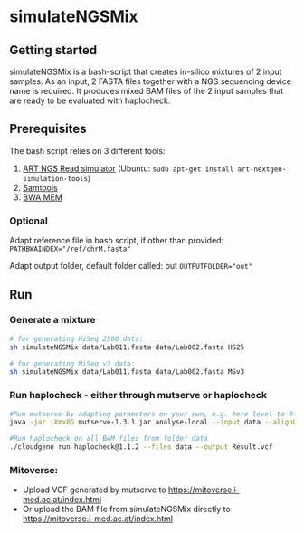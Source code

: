 # simulateNGSMix

## Getting started
simulateNGSMix is a bash-script that creates in-silico mixtures of 2 input samples. As an input, 2 FASTA files together with a NGS sequencing device name is required. It produces mixed BAM files of the 2 input samples that are ready to be evaluated with haplocheck. 

## Prerequisites 

The bash script relies on 3 different tools:

1. [ART NGS Read simulator](https://www.niehs.nih.gov/research/resources/software/biostatistics/art/index.cfm)
     (Ubuntu: ```sudo apt-get install art-nextgen-simulation-tools```)
2. [Samtools](http://samtools.github.io)
3. [BWA MEM](https://github.com/lh3/bwa)

### Optional 
Adapt reference file in bash script, if other than provided:    ```PATHBWAINDEX="/ref/chrM.fasta"```
    
Adapt output folder, default folder called: out    ```OUTPUTFOLDER="out"```    
    

## Run 
### Generate a mixture 
```sh
# for generating HiSeq 2500 data:
sh simulateNGSMix data/Lab011.fasta data/Lab002.fasta HS25

# for generating MiSeq v3 data:
sh simulateNGSMix data/Lab011.fasta data/Lab002.fasta MSv3
```
### Run haplocheck - either through mutserve or haplocheck

```sh
#Run mutserve by adapting parameters on your own, e.g. here level to 0.004 in order to go down the 0.5% mixtures
java -jar -Xmx8G mutserve-1.3.1.jar analyse-local --input data --alignQ 30 --mapQ 30 --level 0.004 --noBaq --reference ref/chrM.fasta --output simulatedNGSMix.vcf

#Run haplocheck on all BAM files from folder data
./cloudgene run haplocheck@1.1.2 --files data --output Result.vcf  
```

### Mitoverse: 
 - Upload VCF generated by mutserve to https://mitoverse.i-med.ac.at/index.html
 - Or upload the BAM file from simulateNGSMix directly to https://mitoverse.i-med.ac.at/index.html



